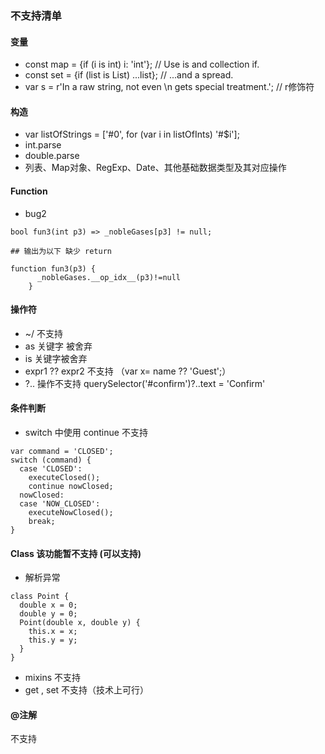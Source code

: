 ### 不支持清单

#### 变量
  * const map = {if (i is int) i: 'int'}; // Use is and collection if.
  * const set = {if (list is List<int>) ...list}; // ...and a spread.
  * var s = r'In a raw string, not even \n gets special treatment.';  // r修饰符

#### 构造
  * var listOfStrings = ['#0', for (var i in listOfInts) '#$i'];
  * int.parse
  * double.parse
  * 列表、Map对象、RegExp、Date、其他基础数据类型及其对应操作
   
#### Function

* bug2
```
bool fun3(int p3) => _nobleGases[p3] != null;

## 输出为以下 缺少 return

function fun3(p3) { 
      _nobleGases.__op_idx__(p3)!=null
    }

```

#### 操作符
* ~/ 不支持
* as 关键字 被舍弃
* is 关键字被舍弃
* expr1 ?? expr2 不支持 （var x= name ?? 'Guest';）
* ?.. 操作不支持  querySelector('#confirm')?..text = 'Confirm' 

#### 条件判断
* switch 中使用 continue   不支持
```
var command = 'CLOSED';
switch (command) {
  case 'CLOSED':
    executeClosed();
    continue nowClosed;
  nowClosed:
  case 'NOW_CLOSED':
    executeNowClosed();
    break;
}
```
#### Class 该功能暂不支持 (可以支持)
* 解析异常 
```
class Point {
  double x = 0;
  double y = 0;
  Point(double x, double y) {
    this.x = x;
    this.y = y;
  }
}
```
* mixins 不支持
* get , set 不支持（技术上可行）
#### @注解 
不支持




